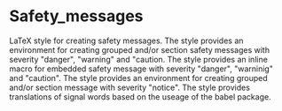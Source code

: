# Safety_messages
LaTeX style for creating safety messages. 
The style provides an environment for creating grouped and/or section safety messages with severity "danger", "warning" and "caution.
The style provides an inline macro for embedded safety message with severity "danger", "warninig" and "caution".
The style provides an environment for creating grouped and/or section message with severity "notice".
The style provides translations of signal words based on the useage of the babel package. 
